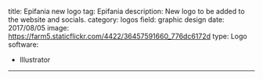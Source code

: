 title: Epifania new logo
tag: Epifania
description: New logo to be added to the website and socials.
category: logos
field: graphic design
date: 2017/08/05
image: https://farm5.staticflickr.com/4422/36457591660_776dc6172d
type: Logo
software:
- Illustrator
---